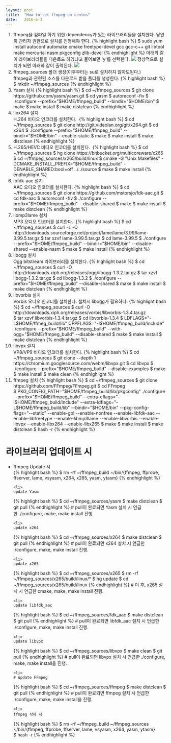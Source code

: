 ```yaml
---
layout: post
title:  "How to set ffmpeg on centos"
date:   2016-6-3
---
```


<ol>
<li>
ffmpeg을 컴파일 하기 위한 dependency가 있는 라이브러리들을 설치한다. 당연히 관리자 권한으로 설치를 진행해야 한다.
{% highlight bash %}
$ sudo yum install autoconf automake cmake freetype-devel gcc gcc-c++ git libtool make mercurial nasm pkgconfig zlib-devel
{% endhighlight %}
아래와 같이 라이브러리들을 다운로드 하겠냐고 물어보면 'y'를 선택한다.
<img src='{{site.url}}/assets/imgs/setting_ffmpeg0.jpg'>
정상적으로 설치가 되면 아래와 같이 출력된다.
<img src='{{site.url}}/assets/imgs/setting_ffmpeg1.jpg'>
</li>
<li>
ffmpeg_sources 폴더 생성(이후부터는 su로 설치하지 않아도된다.)<br>
ffmpeg과 관련된 소스를 다운로드 받을 폴더를 생성한다.
{% highlight bash %}
$ mkdir ~/ffmpeg_sources
{% endhighlight %}
</li>
<li>
Yasm 설치
{% highlight bash %}
$ cd ~/ffmpeg_sources
$ git clone https://github.com/yasm/yasm.git
$ cd yasm
$ autoreconf -fiv
$ ./configure --prefix="$HOME/ffmpeg_build" --bindir="$HOME/bin"
$ make
$ make install
$ make distclean
{% endhighlight %}
</li>
<li>
libx264 설치<br>
H.264 비디오 인코더를 설치한다. 
{% highlight bash %}
$ cd ~/ffmpeg_sources
$ git clone http://git.videolan.org/git/x264.git
$ cd x264
$ ./configure --prefix="$HOME/ffmpeg_build" --bindir="$HOME/bin" --enable-static
$ make
$ make install
$ make distclean
{% endhighlight %}
</li>
<li>
H.265/HEVC 비디오 인코더를 설치한다. 
{% highlight bash %}
$ cd ~/ffmpeg_sources
$ hg clone https://bitbucket.org/multicoreware/x265
$ cd ~/ffmpeg_sources/x265/build/linux
$ cmake -G "Unix Makefiles" -DCMAKE_INSTALL_PREFIX="$HOME/ffmpeg_build" -DENABLE_SHARED:bool=off ../../source
$ make
$ make install
{% endhighlight %}
</li>
<li>
ibfdk-aac 설치<br>
AAC 오디오 인코더를 설치한다.
{% highlight bash %}
$ cd ~/ffmpeg_sources
$ git clone https://github.com/mstorsjo/fdk-aac.git
$ cd fdk-aac
$ autoreconf -fiv
$ ./configure --prefix="$HOME/ffmpeg_build" --disable-shared
$ make
$ make install
$ make distclean
{% endhighlight %}
</li>
<li>
libmp3lame 설치<br>
MP3 오디오 인코더를 설치한다. 
{% highlight bash %}
$ cd ~/ffmpeg_sources
$ curl -L -O http://downloads.sourceforge.net/project/lame/lame/3.99/lame-3.99.5.tar.gz
$ tar xzvf lame-3.99.5.tar.gz
$ cd lame-3.99.5
$ ./configure --prefix="$HOME/ffmpeg_build" --bindir="$HOME/bin" --disable-shared --enable-nasm
$ make
$ make install
{% endhighlight %}
</li>
<li>
libogg 설치<br>
Ogg bitstream 라이브러리를 설치한다.
{% highlight bash %}
$ cd ~/ffmpeg_sources
$ curl -O http://downloads.xiph.org/releases/ogg/libogg-1.3.2.tar.gz
$ tar xzvf libogg-1.3.2.tar.gz
$ cd libogg-1.3.2
$ ./configure --prefix="$HOME/ffmpeg_build" --disable-shared
$ make
$ make install
$ make distclean
{% endhighlight %}
</li>
<li>
libvorbis 설치<br>
Vorbis 오디오 인코더를 설치한다. 설치시 libogg가 필요하다.
{% highlight bash %}
$ cd ~/ffmpeg_sources
$ curl -O http://downloads.xiph.org/releases/vorbis/libvorbis-1.3.4.tar.gz
$ tar xzvf libvorbis-1.3.4.tar.gz
$ cd libvorbis-1.3.4
$ LDFLAGS="-L$HOME/ffmeg_build/lib" CPPFLAGS="-I$HOME/ffmpeg_build/include" ./configure --prefix="$HOME/ffmpeg_build" --with-ogg="$HOME/ffmpeg_build" --disable-shared
$ make
$ make install
$ make distclean
{% endhighlight %}
</li>
<li>
libvpx 설치<br>
VP8/VP9 비디오 인코더를 설치한다.
{% highlight bash %}
$ cd ~/ffmpeg_sources
$ git clone --depth 1 https://chromium.googlesource.com/webm/libvpx.git
$ cd libvpx
$ ./configure --prefix="$HOME/ffmpeg_build" --disable-examples
$ make
$ make install
$ make clean
{% endhighlight %}
</li>
<li>
ffmpeg 설치
{% highlight bash %}
$ cd ~/ffmpeg_sources
$ git clone https://github.com/FFmpeg/FFmpeg.git
$ cd FFmpeg
$ PKG_CONFIG_PATH="$HOME/ffmpeg_build/lib/pkgconfig" ./configure --prefix="$HOME/ffmpeg_build" --extra-cflags="-I$HOME/ffmpeg_build/include" --extra-ldflags="-L$HOME/ffmpeg_build/lib" --bindir="$HOME/bin" --pkg-config-flags="--static" --enable-gpl --enable-nonfree --enable-libfdk-aac --enable-libfreetype --enable-libmp3lame --enable-libvorbis --enable-libvpx --enable-libx264 --enable-libx265
$ make
$ make install
$ make distclean
$ hash -r
{% endhighlight %}
</li>
</ol>

<h1>라이브러리 업데이트 시</h1>
<ul>
	<li>
	ffmpeg Update 시<br>
{% highlight bash %}
$ rm -rf ~/ffmpeg_build ~/bin/{ffmpeg, ffprobe, ffserver, lame, vsyasm, x264, x265, yasm, ytasm}
{% endhighlight %}
	</li>

	<li>
	update Yasm
{% highlight bash %}
$ cd ~/ffmpeg_sources/yasm
$ make distclean
$ git pull
{% endhighlight %}
	# pull이 완료되면 Yasm 설치 시 언급한 ./configure, make, make install 진행.
	</li>

	<li>
	update x264
{% highlight bash %}
$ cd ~/ffmpeg_sources/x264
$ make distclean
$ git pull
{% endhighlight %}
	# pull이 완료되면 x264 설치 시 언급한 ./configure, make, make install 진행.
	</li>

	<li>
	update x265
{% highlight bash %}
$ cd ~/ffmpeg_sources/x265
$ rm -rf ~/ffmpeg_sources/x265/build/linux/*
$ hg update
$ cd ~/ffmpeg_sources/x265/build/linux
{% endhighlight %}
	# 이 후, x265 설치 시 언급한 cmake, make, make install 진행.
	</li>

	<li>
	update libfdk_aac
{% highlight bash %}
$ cd ~/ffmpeg_sources/fdk_aac
$ make distclean
$ git pull
{% endhighlight %}
	# pull이 완료되면 libfdk_aac 설치 시 언급한 ./configure, make, make install 진행.
	</li>

	<li>
	update libvpx
{% highlight bash %}
$ cd ~/ffmpeg_sources/libvpx
$ make clean
$ git pull
{% endhighlight %}
	# pull이 완료되면 libvpx 설치 시 언급한 ./configure, make, make install을 진행.
	</li>

	<li>
	# update FFmpeg
{% highlight bash %}
$ cd ~/ffmpeg_sources/ffmpeg
$ make distclean
$ git pull
{% endhighlight %}
	# pull이 완료되면 ffmpeg 설치 시 언급한 ./configure, make, make install을 진행.
	</li>
	
	<li>
	ffmpeg 삭제 시
{% highlight bash %}
$ rm -rf ~/ffmpeg_build ~/ffmpeg_sources ~/bin/{ffmpeg, ffprobe, ffserver, lame, vsyasm, x264, yasm, ytasm}
$ hash -r
{% endhighlight %}
	</li>
</ul>

